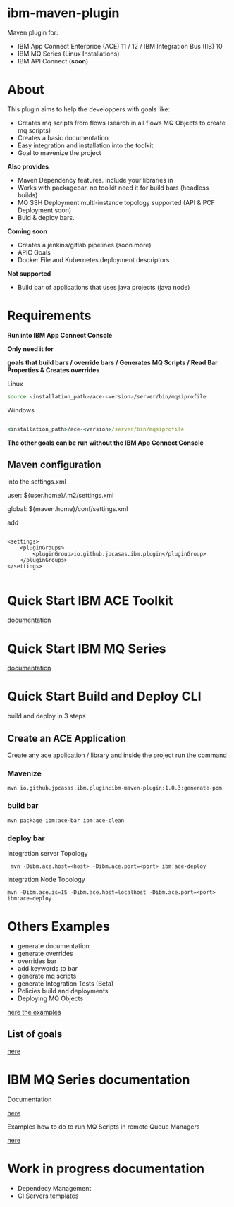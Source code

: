 # ibm-maven-plugin

Maven plugin for: 

* IBM App Connect Enterprice (ACE) 11 / 12 / IBM Integration Bus (IIB) 10
* IBM MQ Series (Linux Installations)
* IBM API Connect (**soon**)

# About
This plugin aims to help the developpers with goals like:

* Creates mq scripts from flows (search in all flows MQ Objects to create mq scripts)
* Creates a basic documentation
* Easy integration and installation into the toolkit
* Goal to mavenize the project

**Also provides**

* Maven Dependency features. include your libraries in
* Works with packagebar. no toolkit need it for build bars (headless builds)
* MQ SSH Deployment multi-instance topology supported (API & PCF Deployment soon) 
* Buld & deploy bars.

**Coming soon**

* Creates a jenkins/gitlab pipelines (soon more)
* APIC Goals
* Docker File and Kubernetes deployment descriptors

**Not supported**

* Build bar of applications that uses java projects (java node) 


# Requirements



**Run into IBM App Connect Console**

**Only need it for**

**goals that build bars / override bars / Generates MQ Scripts / Read Bar Properties & Creates overrides**

Linux

```bash
source <installation_path>/ace-<version>/server/bin/mqsiprofile

```

Windows
```cmd

<installation_path>/ace-<version>/server/bin/mqsiprofile

```

**The other goals can be run without the IBM App Connect Console** 

## Maven configuration

into the settings.xml 

user:   ${user.home}/.m2/settings.xml

global: ${maven.home}/conf/settings.xml

add

```

<settings>
    <pluginGroups>
        <pluginGroup>io.github.jpcasas.ibm.plugin</pluginGroup>
    </pluginGroups>
</settings>


```
# Quick Start IBM ACE Toolkit

[documentation](examples/05-ToolkitConfigurations/README.md)

# Quick Start IBM MQ Series

[documentation](examples/06-MQDeployment/README.md)

# Quick Start Build and Deploy CLI
build and deploy in 3 steps

## Create an ACE Application

Create any ace application / library and inside the project run the command

### **Mavenize**

```
mvn io.github.jpcasas.ibm.plugin:ibm-maven-plugin:1.0.3:generate-pom

```
### **build bar**

```
mvn package ibm:ace-bar ibm:ace-clean

```

### **deploy bar**

Integration server Topology
```
 mvn -Dibm.ace.host=<host> -Dibm.ace.port=<port> ibm:ace-deploy

```

Integration Node Topology

```
mvn -Dibm.ace.is=IS -Dibm.ace.host=localhost -Dibm.ace.port=<port> ibm:ace-deploy

```

# Others Examples 

* generate documentation
* generate overrides
* overrides bar
* add keywords to bar
* generate mq scripts
* generate Integration Tests (Beta)
* Policies build and deployments
* Deploying MQ Objects
  
[here the examples](examples/README.md) 

## List of goals

[here](doc/README.md) 


# IBM MQ Series documentation

Documentation

  [here](doc/MQ/README.md) 

Examples how to do to run MQ Scripts in remote Queue Managers

  [here](06-MQDeployment/README.md) 

# Work in progress documentation

* Dependecy Management
* CI Servers templates






